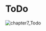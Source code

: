 # ToDo

![chapter7_Todo](https://user-images.githubusercontent.com/13252860/223134467-85f9bb7d-fa88-4ceb-a588-302257159ff0.gif)
